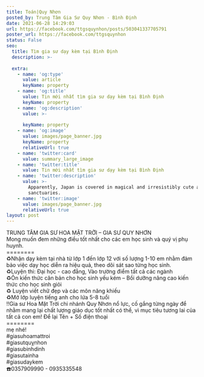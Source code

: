 ```yaml
---
title: Toán|Quy Nhơn
posted_by: Trung Tâm Gia Sư Quy Nhơn - Bình Định
date: 2021-06-28 14:29:03
url: https://facebook.com/ttgsquynhon/posts/503041337705791
poster_url: https://facebook.com/ttgsquynhon
status: False
seo:
  title: Tìm gia sư dạy kèm tại Bình Định
  description: >-
    
  extra:
    - name: 'og:type'
      value: article
      keyName: property
    - name: 'og:title'
      value: Tin mới nhất tìm gia sư dạy kèm tại Bình Định
      keyName: property
    - name: 'og:description'
      value: >-
        
      keyName: property
    - name: 'og:image'
      value: images/page_banner.jpg
      keyName: property
      relativeUrl: true
    - name: 'twitter:card'
      value: summary_large_image
    - name: 'twitter:title'
      value: Tin mới nhất tìm gia sư dạy kèm tại Bình Định
    - name: 'twitter:description'
      value: >-
        Apparently, Japan is covered in magical and irresistibly cute animal
        sanctuaries.
    - name: 'twitter:image'
      value: images/page_banner.jpg
      relativeUrl: true
layout: post
---
```

TRUNG TÂM GIA SƯ HOA MẶT TRỜI – GIA SƯ QUY NHƠN<br>Mong muốn đem những điều tốt nhất cho các em học sinh và quý vị phụ huynh.<br>========<br>♻️Nhận dạy kèm tại nhà từ lớp 1 đến lớp 12 với số lượng 1-10 em nhằm đảm bảo việc dạy học diễn ra hiệu quả, theo dõi sát sao từng học sinh.<br>♻️Luyện thi: Đại học - cao đẳng, Vào trường điểm tất cả các ngành<br>♻️Ôn kiến thức căn bản cho học sinh yếu kém – Bồi dưỡng nâng cao kiến thức cho học sinh giỏi<br>♻️ Luyện viết chữ đẹp và các môn năng khiếu<br>♻️Mở lớp luyện tiếng anh cho lứa 5-8 tuổi<br>‼️Gia sư Hoa Mặt Trời chi nhánh Quy Nhơn nổ lực, cố gắng từng ngày để nhằm mang lại chất lượng giáo dục tốt nhất có thể, vì mục tiêu tương lai của tất cả con em! Để lại Tên + Số điện thoại<br>========<br>mẹ nhé!<br>#giasuhoamattroi<br>#giasutquỵnhon<br>#giasubinhdinh<br>#giasutainha<br>#giasudaykem<br>☎️0357909990 - 0935335548
